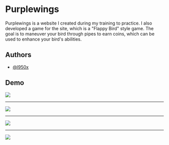 
# Purplewings

Purplewings is a website I created during my training to practice. I also developed a game for the site, which is a "Flappy Bird" style game. The goal is to maneuver your bird through pipes to earn coins, which can be used to enhance your bird's abilities.

## Authors

- [@l950x](https://www.github.com/l950x)


## Demo

<img align="center" src="https://cdn.discordapp.com/attachments/1077640007369641984/1179819886546010313/pw.png?ex=657b2be4&is=6568b6e4&hm=a8d088bd356883f6679816af05cebbbd3438382fd357354a76f9d5f3191c0031&"  />
<hr/>
<img align="center" src="https://cdn.discordapp.com/attachments/1077640007369641984/1179839168738754660/pw1.gif?ex=657b3dda&is=6568c8da&hm=a0d0d531f4df659e50c709783e526516762d4114f88b8337edaebebe6a38fd4a&"  />
<hr/>
<img align="center" src="https://cdn.discordapp.com/attachments/1077640007369641984/1179839168738754660/pw1.gif?ex=657b3dda&is=6568c8da&hm=a0d0d531f4df659e50c709783e526516762d4114f88b8337edaebebe6a38fd4a&"  />
<hr/>
<img align="center" src="https://cdn.discordapp.com/attachments/1077640007369641984/1179843327110156409/pw2_2.gif?ex=657b41b9&is=6568ccb9&hm=d9e88cbaf59145d73b47d3b90c82a1d2892b0ba0ba22d4d216b2ac71b71d3cd1&"  />